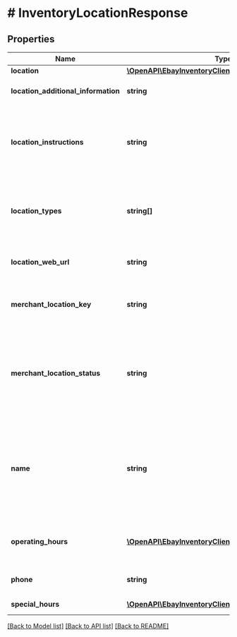 # # InventoryLocationResponse

## Properties

Name | Type | Description | Notes
------------ | ------------- | ------------- | -------------
**location** | [**\OpenAPI\EbayInventoryClient\Model\Location**](Location.md) |  | [optional]
**location_additional_information** | **string** | This text field provides additional information about an inventory location. This field is returned if it is set for the inventory location. Max length: 256 | [optional]
**location_instructions** | **string** | This text field is used by the merchant to provide special pickup instructions for the store location. This field can help create a pleasant and easy pickup experience for In-Store Pickup and Click and Collect orders. If this field was not set up through a createInventoryLocation or a updateInventoryLocation call, eBay will use the default pickup instructions contained in the merchant&#39;s profile. Max length: 1000 | [optional]
**location_types** | **string[]** | This container defines the function of the inventory location. Typically, an inventory location will serve as a store or a warehouse, but in some cases, an inventory location may be both. The location type of an inventory location defaults to WAREHOUSE if a location type is not specified when a merchant creates an inventory location. | [optional]
**location_web_url** | **string** | This text field shows the Website address (URL) associated with the inventory location. This field is returned if defined for the inventory location. Max length: 512 | [optional]
**merchant_location_key** | **string** | The unique identifier of the inventory location. This identifier is set up by the merchant when the inventory location is first created with the createInventoryLocation call. Once this value is set for an inventory location, it cannot be modified. Max length: 36 | [optional]
**merchant_location_status** | **string** | This field indicates whether the inventory location is enabled (inventory can be loaded to location) or disabled (inventory can not be loaded to location). The merchant can use the enableInventoryLocation call to enable an inventory location in disabled status, or the disableInventoryLocation call to disable an inventory location in enabled status. For implementation help, refer to &lt;a href&#x3D;&#39;https://developer.ebay.com/api-docs/sell/inventory/types/api:StatusEnum&#39;&gt;eBay API documentation&lt;/a&gt; | [optional]
**name** | **string** | The name of the inventory location. This name should be a human-friendly name as it will be displayed in In-Store Pickup and Click and Collect listings. For store inventory locations, this field is not required for the createInventoryLocation call, but a store inventory location must have a defined name value before an In-Store Pickup and Click and Collect enabled offer is published. So, if the seller omits this field in the createInventoryLocation call, it will have to be added later through a updateInventoryLocation call. Max length: 1000 | [optional]
**operating_hours** | [**\OpenAPI\EbayInventoryClient\Model\OperatingHours[]**](OperatingHours.md) | This container shows the regular operating hours for a store location during the days of the week. A dayOfWeekEnum field and an intervals container is shown for each day of the week that the store location is open. | [optional]
**phone** | **string** | The phone number for an inventory location. This field will typically only be set and returned for store locations. Max length: 36 | [optional]
**special_hours** | [**\OpenAPI\EbayInventoryClient\Model\SpecialHours[]**](SpecialHours.md) | This container shows the special operating hours for a store location on a specific date or dates. | [optional]

[[Back to Model list]](../../README.md#models) [[Back to API list]](../../README.md#endpoints) [[Back to README]](../../README.md)
